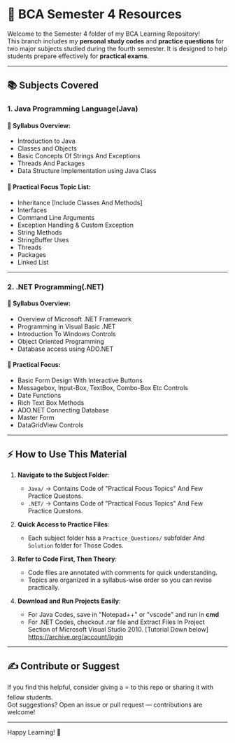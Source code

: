 # 📘 BCA Semester 4 Resources

Welcome to the Semester 4 folder of my BCA Learning Repository!  
This branch includes my **personal study codes** and **practice questions** for two major subjects studied during the fourth semester. It is designed to help students prepare effectively for **practical exams**.

---

## 📚 Subjects Covered

### 1. **Java Programming Language(Java)**
#### 📖 Syllabus Overview:
- Introduction to Java
- Classes and Objects
- Basic Concepts Of Strings And Exceptions
- Threads And Packages
- Data Structure Implementation using Java Class

#### 🧪 Practical Focus Topic List:
- Inheritance [Include Classes And Methods]
- Interfaces
- Command Line Arguments
- Exception Handling & Custom Exception
- String Methods
- StringBuffer Uses
- Threads
- Packages
- Linked List

---

### 2. **.NET Programming(.NET)**
#### 📖 Syllabus Overview:
- Overview of Microsoft .NET Framework
- Programming in Visual Basic .NET
- Introduction To Windows Controls
- Object Oriented Programming
- Database access using ADO.NET

#### 🧪 Practical Focus:
- Basic Form Design With Interactive Buttons
- Messagebox, Input-Box, TextBox, Combo-Box Etc Controls
- Date Functions
- Rich Text Box Methods
- ADO.NET Connecting Database
- Master Form
- DataGridView Controls


---

## ⚡ How to Use This Material

1. **Navigate to the Subject Folder**:
   - `Java/` → Contains Code of "Practical Focus Topics" And Few Practice Questons.
   - `.NET/` → Contains Code of "Practical Focus Topics" And Few Practice Questons.

2. **Quick Access to Practice Files**:
   - Each subject folder has a `Practice_Questions/` subfolder And `Solution` folder for Those Codes.

3. **Refer to Code First, Then Theory**:
   - Code files are annotated with comments for quick understanding.
   - Topics are organized in a syllabus-wise order so you can revise practically.

4. **Download and Run Projects Easily**:
   - For Java Codes, save in "Notepad++" or "vscode" and run in **cmd**
   - For .NET Codes, checkout .rar file and Extract Files In Project Section of Microsoft Visual Studio 2010. [Tutorial Down below]
   https://archive.org/account/login


---

## ✍️ Contribute or Suggest

If you find this helpful, consider giving a ⭐ to this repo or sharing it with fellow students.  
Got suggestions? Open an issue or pull request — contributions are welcome!

---

Happy Learning! 🚀
